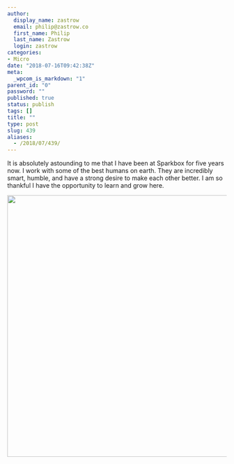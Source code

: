 ```yaml
---
author:
  display_name: zastrow
  email: philip@zastrow.co
  first_name: Philip
  last_name: Zastrow
  login: zastrow
categories:
- Micro
date: "2018-07-16T09:42:38Z"
meta:
  _wpcom_is_markdown: "1"
parent_id: "0"
password: ""
published: true
status: publish
tags: []
title: ""
type: post
slug: 439
aliases:
  - /2018/07/439/
---
```

<p>It is absolutely astounding to me that I have been at Sparkbox for five years now. I work with some of the best humans on earth. They are incredibly smart, humble, and have a strong desire to make each other better. I am so thankful I have the opportunity to learn and grow here.</p>
<p><img src="/assets/2018/07/24a8920a39944ec2bd77695057952c00.jpg" width="600" height="600" /></p>
